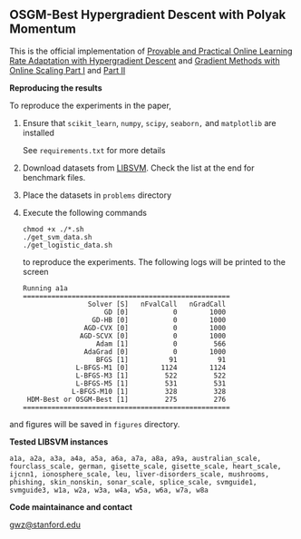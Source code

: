 ## OSGM-Best Hypergradient Descent with Polyak Momentum

This is the official implementation of [Provable and Practical Online Learning Rate Adaptation with
Hypergradient Descent](https://arxiv.org/pdf/2502.11229) and [Gradient Methods with Online Scaling Part I](https://arxiv.org/abs/2505.23081) and [Part II](https://arxiv.org/pdf/2509.11007)

**Reproducing the results**

To reproduce the experiments in the paper,

1. Ensure that `scikit_learn`,  `numpy`,  `scipy`,  `seaborn,` and `matplotlib` are installed

   See `requirements.txt` for more details

2. Download datasets from [LIBSVM](https://www.csie.ntu.edu.tw/~cjlin/libsvmtools/datasets/binary.html). Check the list at the end for benchmark files.

3. Place the datasets in `problems` directory

4. Execute the following commands

   ```
   chmod +x ./*.sh
   ./get_svm_data.sh
   ./get_logistic_data.sh
   ```

   to reproduce the experiments. The following logs will be printed to the screen

   ```
   Running a1a
   ===================================================
                   Solver [S]   nFvalCall   nGradCall
                       GD [0]           0        1000
                    GD-HB [0]           0        1000
                  AGD-CVX [0]           0        1000
                 AGD-SCVX [0]           0        1000
                     Adam [1]           0         566
                  AdaGrad [0]           0        1000
                     BFGS [1]          91          91
                L-BFGS-M1 [0]        1124        1124
                L-BFGS-M3 [1]         522         522
                L-BFGS-M5 [1]         531         531
               L-BFGS-M10 [1]         328         328
    HDM-Best or OSGM-Best [1]         275         276
   ===================================================
   ```

and figures will be saved in `figures` directory.

**Tested LIBSVM instances**

```
a1a, a2a, a3a, a4a, a5a, a6a, a7a, a8a, a9a, australian_scale, fourclass_scale, german, gisette_scale, gisette_scale, heart_scale, ijcnn1, ionosphere_scale, leu, liver-disorders_scale, mushrooms, phishing, skin_nonskin, sonar_scale, splice_scale, svmguide1, svmguide3, w1a, w2a, w3a, w4a, w5a, w6a, w7a, w8a
```

**Code maintainance and contact**

gwz@stanford.edu

